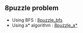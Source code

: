## 8puzzle problem

* Using BFS : [8puzzle_bfs](8puzzle_bfs.ipynb)
* Using a* algorithm : [8puzzle_a*](8puzzle.py)
